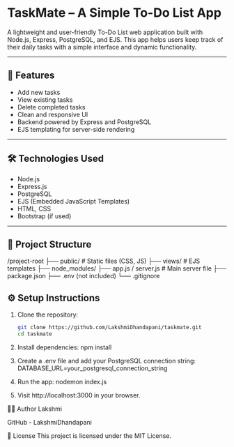 # TaskMate – A Simple To-Do List App

A lightweight and user-friendly To-Do List web application built with Node.js, Express, PostgreSQL, and EJS. This app helps users keep track of their daily tasks with a simple interface and dynamic functionality.

---

## 🚀 Features

- Add new tasks
- View existing tasks
- Delete completed tasks
- Clean and responsive UI
- Backend powered by Express and PostgreSQL
- EJS templating for server-side rendering

---

## 🛠️ Technologies Used

- Node.js
- Express.js
- PostgreSQL
- EJS (Embedded JavaScript Templates)
- HTML, CSS
- Bootstrap (if used)

---

## 📂 Project Structure
/project-root
├── public/ # Static files (CSS, JS)
├── views/ # EJS templates
├── node_modules/
├── app.js / server.js # Main server file
├── package.json
├── .env (not included)
└── .gitignore


## ⚙️ Setup Instructions

1. Clone the repository:
   ```bash
   git clone https://github.com/LakshmiDhandapani/taskmate.git
   cd taskmate

2. Install dependencies:
    npm install

3. Create a .env file and add your PostgreSQL connection string:
    DATABASE_URL=your_postgresql_connection_string

4. Run the app:
    nodemon index.js

5. Visit http://localhost:3000 in your browser.


👩‍💻 Author
Lakshmi

GitHub - LakshmiDhandapani

📜 License
This project is licensed under the MIT License.

